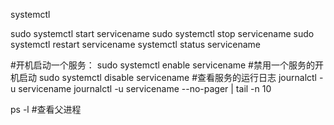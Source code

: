 systemctl 

sudo systemctl start servicename
sudo systemctl stop servicename
sudo systemctl restart servicename
systemctl status servicename

#开机启动一个服务：
sudo systemctl enable servicename 
#禁用一个服务的开机启动
sudo systemctl disable servicename
#查看服务的运行日志
journalctl -u servicename
journalctl -u servicename --no-pager | tail -n 10

ps -l  #查看父进程